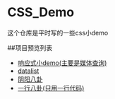 # CSS_Demo
这个仓库是平时写的一些css小demo

##项目预览列表
- [响应式小demo(主要是媒体查询)](http://www.sail.name/CSS_Demo/smallDemo.html)
- [datalist](http://www.sail.name/CSS_Demo/datalist.html)
- [阴阳八卦](http://www.sail.name/CSS_Demo/阴阳八卦.html)
- [一行八卦(只用一行代码)](http://www.sail.name/CSS_Demo/一行八卦.html)
